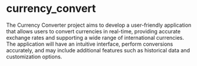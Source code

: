 # currency_convert
The Currency Converter project aims to develop a user-friendly application that allows users to convert currencies in real-time, providing accurate exchange rates and supporting a wide range of international currencies. The application will have an intuitive interface, perform conversions accurately, and may include additional features such as historical data and customization options.
